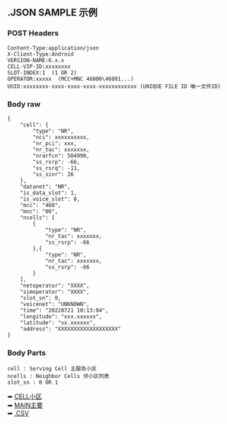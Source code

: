 ## .JSON SAMPLE 示例

### POST Headers

    Content-Type:application/json
    X-Client-Type:Android
    VERSION-NAME:6.x.x
    CELL-VIP-ID:xxxxxxxx
    SLOT-INDEX:1  (1 OR 2)
    OPERATOR:xxxxx  (MCC+MNC 46000\46001...)
    UUID:xxxxxxxx-xxxx-xxxx-xxxx-xxxxxxxxxxxx (UNIQUE FILE ID 唯一文件ID)

### Body raw

    {
        "cell": {
            "type": "NR",
            "nci": xxxxxxxxxx,
            "nr_pci": xxx,
            "nr_tac": xxxxxxx,
            "nrarfcn": 504990,
            "ss_rsrp": -66,
            "ss_rsrq": -11,
            "ss_sinr": 26
        },
        "datanet": "NR",
        "is_data_slot": 1,
        "is_voice_slot": 0,
        "mcc": "460",
        "mnc": "00",
        "ncells": [
            {
                "type": "NR",
                "nr_tac": xxxxxxx,
                "ss_rsrp": -66
            },{
                "type": "NR",
                "nr_tac": xxxxxxx,
                "ss_rsrp": -66
            }
        ],
        "netoperator": "XXXX",
        "simoperator": "XXXX",
        "slot_sn": 0,
        "voicenet": "UNKNOWN",
        "time": "20220721 10:13:04",
        "longitude": "xxx.xxxxxx",
        "latitude": "xx.xxxxxx",
        "address": "XXXXXXXXXXXXXXXXXXX"
    }

### Body Parts

    cell : Serving Cell 主服务小区
    ncells : Neighbor Cells 邻小区列表
    slot_sn : 0 OR 1

➡ [CELL小区](2022-07-28-CELL.md)  
➡ [MAIN主要](2022-07-28-MAIN.md)  
➡ [.CSV](2022-07-28-CSV.md)  
